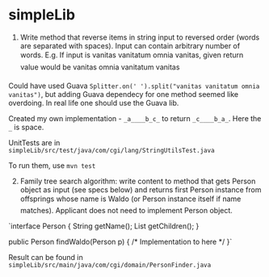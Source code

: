 simpleLib
=========

1.	Write method that reverse items in string input to reversed order (words are separated with spaces). Input can contain arbitrary number of words.
E.g. If input is vanitas vanitatum omnia vanitas, given return value would be vanitas omnia vanitatum vanitas

Could have used Guava `Splitter.on(' ').split("vanitas vanitatum omnia vanitas")`, 
but adding Guava dependecy for one method seemed like overdoing.
In real life one should use the Guava lib.

Created my own implementation - `_a____b_c_` to return `_c____b_a_`. Here the `_` is space.

UnitTests are in `simpleLib/src/test/java/com/cgi/lang/StringUtilsTest.java`

To run them, use `mvn test`

2.	Family tree search algorithm: write content to method that gets Person object as input (see specs below) and returns first Person instance from offsprings whose name is Waldo (or Person instance itself if name matches). Applicant does not need to implement Person object.

`interface Person {
    String getName();
    List<Person> getChildren();
}

public Person findWaldo(Person p) {
    /* Implementation to here */
}`

Result can be found in `simpleLib/src/main/java/com/cgi/domain/PersonFinder.java`
